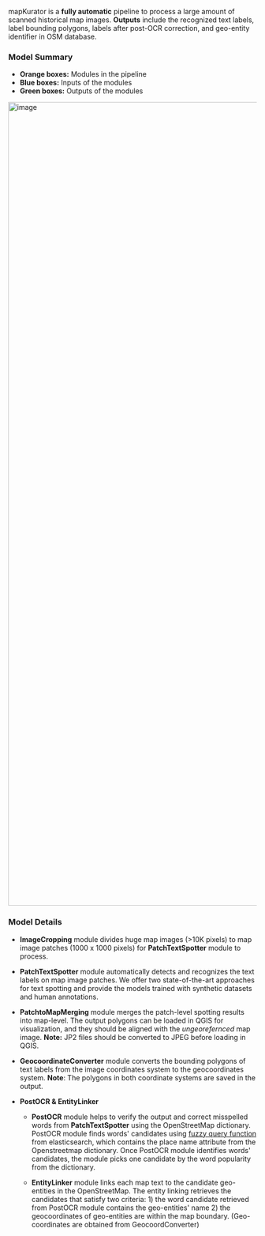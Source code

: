 

mapKurator is a **fully automatic** pipeline to process a large amount of scanned historical map images. **Outputs** include the recognized text labels, label bounding polygons, labels after post-OCR correction, and geo-entity identifier in OSM database. 

### Model Summary

- **Orange boxes:** Modules in the pipeline
- **Blue boxes:** Inputs of the modules
- **Green boxes:** Outputs of the modules

<img width="1627" alt="image" src="https://user-images.githubusercontent.com/5383572/189727942-80ad63c6-6c2e-478a-9992-c0f1519a0549.png">

### Model Details
- **ImageCropping** module divides huge map images (>10K pixels) to map image patches (1000 x 1000 pixels) for **PatchTextSpotter** module to process.

- **PatchTextSpotter** module automatically detects and recognizes the text labels on map image patches. We offer two state-of-the-art approaches for text spotting and provide the models trained with synthetic datasets and human annotations.

- **PatchtoMapMerging** module merges the patch-level spotting results into map-level. The output polygons can be loaded in QGIS for visualization, and they should be aligned with the *ungeorefernced* map image. **Note:** JP2 files should be converted to JPEG before loading in QGIS. 

- **GeocoordinateConverter** module converts the bounding polygons of text labels from the image coordinates system to the geocoordinates system. **Note**: The polygons in both coordinate systems are saved in the output. 

- **PostOCR & EntityLinker** 
  - **PostOCR** module helps to verify the output and correct misspelled words from **PatchTextSpotter** using the OpenStreetMap dictionary. PostOCR module finds words' candidates using [fuzzy query function](https://www.elastic.co/guide/en/elasticsearch/reference/current/query-dsl-fuzzy-query.html) from elasticsearch, which contains the place name attribute from the Openstreetmap dictionary. Once PostOCR module identifies words' candidates, the module picks one candidate by the word popularity from the dictionary.

  - **EntityLinker** module links each map text to the candidate geo-entities in the OpenStreetMap. The entity linking retrieves the candidates that satisfy two criteria: 1) the word candidate retrieved from PostOCR module contains the geo-entities' name 2) the geocoordinates of geo-entities are within the map boundary. (Geo-coordinates are obtained from GeocoordConverter)